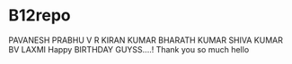 # B12repo
PAVANESH PRABHU V
R KIRAN KUMAR
BHARATH KUMAR
SHIVA KUMAR BV
LAXMI 
Happy BIRTHDAY GUYSS....!
Thank you so much 
hello
